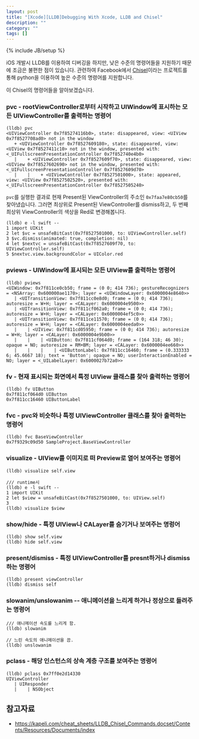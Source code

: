 ```yaml
---
layout: post
title: "[Xcode][LLDB]Debugging With Xcode, LLDB and Chisel"
description: ""
category: ""
tags: []
---
```

{% include JB/setup %}

iOS 개발시 LLDB를 이용하여 디버깅을 하지만, 낮은 수준의 명령어들을 지원하기 때문에 조금은 불편한 점이 있습니다. 관련하여 Facebook에서 [Chisel](https://github.com/facebook/chisel)이라는 프로젝트를 통해 python을 이용하여 높은 수준의 명령어를 지원합니다.

이 Chisel의 명령어들을 알아보겠습니다.

### **pvc** - rootViewController로부터 시작하고 UIWindow에 표시하는 모든 UIViewController를 출력하는 명령어

```
(lldb) pvc
<UIViewController 0x7f85274116b0>, state: disappeared, view: <UIView 0x7f8527708ad0> not in the window
   + <UIViewController 0x7f8527609180>, state: disappeared, view: <UIView 0x7f8527411c10> not in the window, presented with: <_UIFullscreenPresentationController 0x7f852740e4b0>
   |    + <UIViewController 0x7f8527609f70>, state: disappeared, view: <UIView 0x7f8527602690> not in the window, presented with: <_UIFullscreenPresentationController 0x7f8527609d70>
   |    |    + <UIViewController 0x7f8527501000>, state: appeared, view: <UIView 0x7f8527502520>, presented with: <_UIFullscreenPresentationController 0x7f8527505240>
```

`pvc`를 실행한 결과로 현재 Present된 ViewController의 주소인 `0x7faa7e80cb50`를 찾아냈습니다. 그러면 최상위로 Present된 ViewController를 dismiss하고, 두 번째 최상위 ViewController의 색상을 Red로 변경해봅니다.

```
(lldb) e -l swift --
1 import UIKit
2 let $vc = unsafeBitCast(0x7f8527501000, to: UIViewController.self)
3 $vc.dismiss(animated: true, completion: nil)
4 let $nextvc = unsafeBitCast(0x7f8527609f70, to: UIViewController.self)
5 $nextvc.view.backgroundColor = UIColor.red
```

### **pviews** - UIWindow에 표시되는 모든 UIView를 출력하는 명령어

```
(lldb) pviews
<UIWindow: 0x7f811ce0cb50; frame = (0 0; 414 736); gestureRecognizers = <NSArray: 0x600000ae1170>; layer = <UIWindowLayer: 0x6000004e8640>>
   | <UITransitionView: 0x7f811cc0e8d0; frame = (0 0; 414 736); autoresize = W+H; layer = <CALayer: 0x6000004e9500>>
   | <UITransitionView: 0x7f811cf062a0; frame = (0 0; 414 736); autoresize = W+H; layer = <CALayer: 0x6000004ef5c0>>
   | <UITransitionView: 0x7f811ce11570; frame = (0 0; 414 736); autoresize = W+H; layer = <CALayer: 0x6000004eeda0>>
   |    | <UIView: 0x7f811cd05950; frame = (0 0; 414 736); autoresize = W+H; layer = <CALayer: 0x6000004e9b00>>
   |    |    | <UIButton: 0x7f811cf064d0; frame = (164 318; 46 30); opaque = NO; autoresize = RM+BM; layer = <CALayer: 0x6000004ee660>>
   |    |    |    | <UIButtonLabel: 0x7f811cc16460; frame = (0.333333 6; 45.6667 18); text = 'Button'; opaque = NO; userInteractionEnabled = NO; layer = <_UILabelLayer: 0x6000027b72a0>>
```
### **fv** - 현재 표시되는 화면에서 특정 UIView 클래스를 찾아 출력하는 명령어

```
(lldb) fv UIButton
0x7f811cf064d0 UIButton
0x7f811cc16460 UIButtonLabel
```

### **fvc** - pvc와 비슷하나 특정 UIViewController 클래스를 찾아 출력하는 명령어

```
(lldb) fvc BaseViewController
0x7f9329c09d50 SampleProject.BaseViewController
```

### **visualize** - UIView를 이미지로 떠 Preview로 열어 보여주는 명령어

```
(lldb) visualize self.view

/// runtime시
(lldb) e -l swift --
1 import UIKit
2 let $view = unsafeBitCast(0x7f8527501000, to: UIView.self)
3
(lldb) visualize $view
```

### **show/hide** - 특정 UIView나 CALayer를 숨기거나 보여주는 명렁어

```
(lldb) show self.view
(lldb) hide self.view
```

### **present/dismiss** - 특정 UIViewController를 presnt하거나 dismiss 하는 명령어

```
(lldb) present viewController
(lldb) dismiss self
```

### **slowanim/unslowanim** -- 애니메이션을 느리게 하거나 정상으로 돌려주는 명령어

```
/// 애니메이션 속도를 느리게 함.
(lldb) slowanim

// 느린 속도의 애니메이션을 끔.
(lldb) unslowanim
```

### **pclass** - 해당 인스턴스의 상속 계층 구조를 보여주는 명령어

```
(lldb) pclass 0x7ff0e2d14330
UIViewController
   | UIResponder
   |    | NSObject
```

## 참고자료
* https://kapeli.com/cheat_sheets/LLDB_Chisel_Commands.docset/Contents/Resources/Documents/index